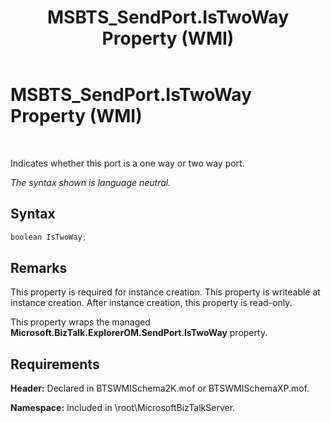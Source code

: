 ﻿---
title: MSBTS_SendPort.IsTwoWay Property (WMI)
TOCTitle: MSBTS_SendPort.IsTwoWay Property (WMI)
ms:assetid: 9e7b8ddc-30e6-46ed-91e8-a3a8cdfd8304
ms:mtpsurl: https://msdn.microsoft.com/en-us/library/Aa577614(v=BTS.80)
ms:contentKeyID: 51530063
ms.date: 08/30/2017
mtps_version: v=BTS.80
---

# MSBTS\_SendPort.IsTwoWay Property (WMI)

 

Indicates whether this port is a one way or two way port.

*The syntax shown is language neutral.*

## Syntax

```C#
boolean IsTwoWay;  
```

## Remarks

This property is required for instance creation. This property is writeable at instance creation. After instance creation, this property is read-only.

This property wraps the managed **Microsoft.BizTalk.ExplorerOM.SendPort.IsTwoWay** property.

## Requirements

**Header:** Declared in BTSWMISchema2K.mof or BTSWMISchemaXP.mof.

**Namespace:** Included in \\root\\MicrosoftBizTalkServer.

